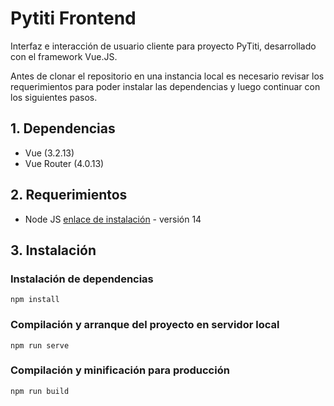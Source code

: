 # Pytiti Frontend

Interfaz e interacción de usuario cliente para proyecto PyTiti, desarrollado con el framework Vue.JS.

Antes de clonar el repositorio en una instancia local es necesario revisar los requerimientos para poder instalar las dependencias y luego continuar con los siguientes pasos.

## 1. Dependencias

- Vue (3.2.13)
- Vue Router (4.0.13)

## 2. Requerimientos

- Node JS [enlace de instalación](https://nodejs.org/en/download) - versión 14

## 3. Instalación

### Instalación de dependencias

```
npm install
```

### Compilación y arranque del proyecto en servidor local

```
npm run serve
```

### Compilación y minificación para producción

```
npm run build
```

